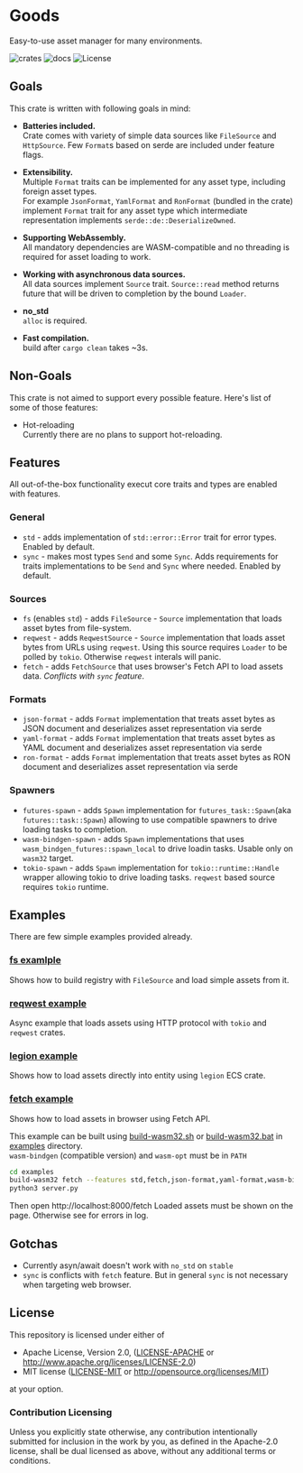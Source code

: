 # Goods

Easy-to-use asset manager for many environments.

![crates](https://img.shields.io/crates/v/goods.svg?label=goods)
![docs](https://docs.rs/goods/badge.svg)
![License](https://img.shields.io/badge/license-MIT/APACHE-blue.svg)

## Goals

This crate is written with following goals in mind:

* **Batteries included.**\
  Crate comes with variety of simple data sources like `FileSource` and `HttpSource`.
  Few `Format`s based on serde are included under feature flags.

* **Extensibility.**\
  Multiple `Format` traits can be implemented for any asset type, including foreign asset types.\
  For example `JsonFormat`, `YamlFormat` and `RonFormat` (bundled in the crate) implement `Format` trait for any asset type
  which intermediate representation implements `serde::de::DeserializeOwned`.

* **Supporting WebAssembly.**\
  All mandatory dependencies are WASM-compatible and no threading is required for asset loading to work.

* **Working with asynchronous data sources.**\
  All data sources implement `Source` trait.
  `Source::read` method returns future that will be driven to completion by the bound `Loader`.

* **no_std**\
    `alloc` is required.

* **Fast compilation.**\
    build after `cargo clean` takes ~3s.

## Non-Goals

This crate is not aimed to support every possible feature.
Here's list of some of those features:

* Hot-reloading\
   Currently there are no plans to support hot-reloading.

## Features

All out-of-the-box functionality execut core traits and types are enabled with features.

### General

* `std` - adds implementation of `std::error::Error` trait for error types.
  Enabled by default.
* `sync` - makes most types `Send` and some `Sync`. Adds requirements for traits implementations to be `Send` and `Sync` where needed.
  Enabled by default.

### Sources

* `fs` (enables `std`) - adds `FileSource` - `Source` implementation that loads asset bytes from file-system.
* `reqwest` - adds `ReqwestSource` - `Source` implementation that loads asset bytes from URLs using `reqwest`.
  Using this source requires `Loader` to be polled by `tokio`. Otherwise `reqwest` interals will panic.
* `fetch` - adds `FetchSource` that uses browser's Fetch API to load assets data. *Conflicts with `sync` feature*.

### Formats

* `json-format` - adds `Format` implementation that treats asset bytes as JSON document and deserializes asset representation via serde
* `yaml-format` - adds `Format` implementation that treats asset bytes as YAML document and deserializes asset representation via serde
* `ron-format` - adds `Format` implementation that treats asset bytes as RON document and deserializes asset representation via serde

### Spawners

* `futures-spawn` - adds `Spawn` implementation for `futures_task::Spawn`(aka `futures::task::Spawn`) allowing to use compatible spawners to drive loading tasks to completion.
* `wasm-bindgen-spawn` - adds `Spawn` implementations that uses `wasm_bindgen_futures::spawn_local` to drive loadin tasks. Usable only on `wasm32` target.
* `tokio-spawn` - adds `Spawn` implementation for `tokio::runtime::Handle` wrapper allowing tokio to drive loading tasks. `reqwest` based source requires `tokio` runtime.

## Examples

There are few simple examples provided already.

### [fs examlple](./examples/fs.rs)
Shows how to build registry with `FileSource` and load simple assets from it.

### [reqwest example](./examples/reqwest.rs)
Async example that loads assets using HTTP protocol with `tokio` and `reqwest` crates.

### [legion example](./examples/legion.rs)
Shows how to load assets directly into entity using `legion` ECS crate.

### [fetch example](./examples/fetch.rs)
Shows how to load assets in browser using Fetch API.

This example can be built using [build-wasm32.sh](./examples/build-wasm32.sh) or [build-wasm32.bat](./examples/build-wasm32.bat) in [examples](./examples) directory.\
`wasm-bindgen` (compatible version) and `wasm-opt` must be in `PATH`

```sh
cd examples
build-wasm32 fetch --features std,fetch,json-format,yaml-format,wasm-bindgen-spawn
python3 server.py
```

Then open http://localhost:8000/fetch
Loaded assets must be shown on the page. Otherwise see for errors in log.

## Gotchas

* Currently asyn/await doesn't work with `no_std` on `stable`
* `sync` is conflicts with `fetch` feature. But in general `sync` is not necessary when targeting web browser.

## License

This repository is licensed under either of

* Apache License, Version 2.0, ([LICENSE-APACHE](LICENSE-APACHE) or http://www.apache.org/licenses/LICENSE-2.0)
* MIT license ([LICENSE-MIT](LICENSE-MIT) or http://opensource.org/licenses/MIT)

at your option.

### Contribution Licensing

Unless you explicitly state otherwise, any contribution intentionally submitted for inclusion in the work by you, as defined in the Apache-2.0 license, shall be dual licensed as above, without any additional terms or conditions.
